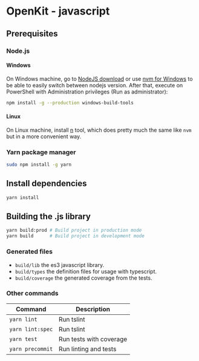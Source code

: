 # OpenKit - javascript

## Prerequisites
### Node.js

#### Windows

On Windows machine, go to [NodeJS download](https://nodejs.org/en/download/)  or use [nvm for Windows](https://github.com/coreybutler/nvm-windows) to be able to easily
switch between nodejs version.
After that, execute on PowerShell with Administration privileges (Run as administrator):
```sh
npm install -g --production windows-build-tools
```

#### Linux

On Linux machine, install [n](https://github.com/tj/n) tool, which does pretty much the same 
like `nvm` but in a more convenient way.

### Yarn package manager

```sh
sudo npm install -g yarn
```

## Install dependencies
```sh
yarn install
```

## Building the .js library
```sh
yarn build:prod # Build project in production mode
yarn build      # Build project in development mode
```

### Generated files
* `build/lib` the es3 javascript library.
* `build/types` the definition files for usage with typescript.
* `build/coverage` the generated coverage from the tests. 

### Other commands
| Command               | Description               |
|-----------------------|---------------------------| 
| `yarn lint`           | Run tslint                |
| `yarn lint:spec`      | Run tslint                |
| `yarn test`           | Run tests with coverage   |
| `yarn precommit`      | Run linting and tests     |
